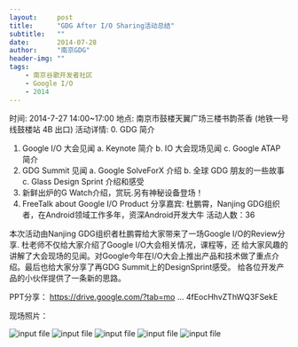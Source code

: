 ```yaml
---
layout:     post
title:      "GDG After I/O Sharing活动总结"
subtitle:   ""
date:       2014-07-28
author:     "南京GDG"
header-img: ""
tags:
    - 南京谷歌开发者社区
    - Google I/O
    - 2014
---
```


时间:
2014-7-27 14:00~17:00
地点:
南京市鼓楼天翼广场三楼书韵茶香 (地铁一号线鼓楼站 4B 出口)
活动详情:
0. GDG 简介
1. Google I/O 大会见闻
a. Keynote 简介
b. IO 大会现场见闻
c. Google ATAP 简介
2. GDG Summit 见闻
a. Google SolveForX 介绍
b. 全球 GDG 朋友的一些故事
c. Glass Design Sprint 介绍和感受
3. 新鲜出炉的G Watch介绍，赏玩.另有神秘设备登场！
4. FreeTalk about Google I/O Product
分享嘉宾:
杜鹏霄，Nanjing GDG组织者，在Android领域工作多年，资深Android开发大牛
活动人数：36

本次活动由Nanjing GDG组织者杜鹏霄给大家带来了一场Google I/O的Review分享. 杜老师不仅给大家介绍了Google I/O大会相关情况，课程等，还
给大家风趣的讲解了大会现场的见闻。对Google今年在I/O大会上推出产品和技术做了重点介绍。最后也给大家分享了再GDG Summit上的DesignSprint感受。
给各位开发产品的小伙伴提供了一条新的思路。

PPT分享： https://drive.google.com/?tab=mo … 4fEocHhvZThWQ3FSekE

现场照片：

<img src="{{ site.url }}/img/posts/2014/07/IMG_20140727_142822.jpg" alt="input file" />
<img src="{{ site.url }}/img/posts/2014/07/IMG_20140727_142852.jpg" alt="input file" />
<img src="{{ site.url }}/img/posts/2014/07/IMG_20140727_142921.jpg" alt="input file" />
<img src="{{ site.url }}/img/posts/2014/07/IMG_20140727_142925.jpg" alt="input file" />
<img src="{{ site.url }}/img/posts/2014/07/IMG_20140727_174229.jpg" alt="input file" />